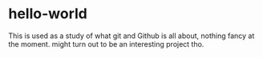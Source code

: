 # hello-world
This is used as a study of what git and Github is all about, nothing fancy at the moment. might turn out to be an interesting project tho.
